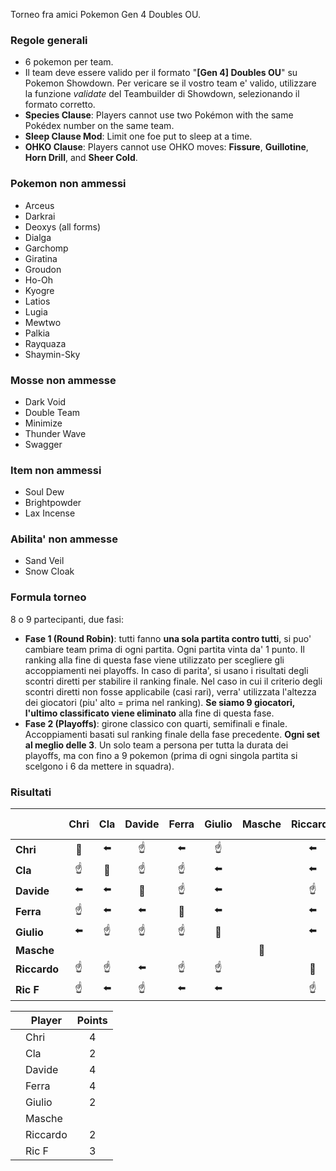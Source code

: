 Torneo fra amici Pokemon Gen 4 Doubles OU.

### Regole generali
- 6 pokemon per team.
- Il team deve essere valido per il formato "**[Gen 4] Doubles OU**" su Pokemon Showdown. Per vericare se il vostro team e' valido, utilizzare la funzione _validate_ del Teambuilder di Showdown, selezionando il formato corretto.
- **Species Clause**: Players cannot use two Pokémon with the same Pokédex number on the same team.
- **Sleep Clause Mod**: Limit one foe put to sleep at a time.
- **OHKO Clause**: Players cannot use OHKO moves: **Fissure**, **Guillotine**, **Horn Drill**, and **Sheer Cold**.
  
### Pokemon non ammessi
- Arceus  
- Darkrai  
- Deoxys (all forms)  
- Dialga  
- Garchomp  
- Giratina  
- Groudon  
- Ho-Oh  
- Kyogre  
- Latios  
- Lugia  
- Mewtwo  
- Palkia  
- Rayquaza  
- Shaymin-Sky  

### Mosse non ammesse
- Dark Void
- Double Team
- Minimize
- Thunder Wave
- Swagger

### Item non ammessi
- Soul Dew  
- Brightpowder 
- Lax Incense

### Abilita' non ammesse
- Sand Veil  
- Snow Cloak

### Formula torneo
8 o 9 partecipanti, due fasi:
- **Fase 1 (Round Robin)**: tutti fanno **una sola partita contro tutti**, si puo' cambiare team prima di ogni partita. Ogni partita vinta da' 1 punto. Il ranking alla fine di questa fase viene utilizzato per scegliere gli accoppiamenti nei playoffs. In caso di parita', si usano i risultati degli scontri diretti per stabilire il ranking finale. Nel caso in cui il criterio degli scontri diretti non fosse applicabile (casi rari), verra' utilizzata l'altezza dei giocatori (piu' alto = prima nel ranking). **Se siamo 9 giocatori, l'ultimo classificato viene eliminato** alla fine di questa fase.
- **Fase 2 (Playoffs)**: girone classico con quarti, semifinali e finale. Accoppiamenti basati sul ranking finale della fase precedente. **Ogni set al meglio delle 3**. Un solo team a persona per tutta la durata dei playoffs, ma con fino a 9 pokemon (prima di ogni singola partita si scelgono i 6 da mettere in squadra).

### Risultati
|              |     Chri      |      Cla       |    Davide     |     Ferra     |    Giulio     |    Masche     |   Riccardo    |    Ric F      |
|--------------|:-------------:|:--------------:|:-------------:|:-------------:|:-------------:|:-------------:|:-------------:|:-------------:|
| **Chri**     | :no_entry_sign: | :arrow_left:   | :point_up:     | :arrow_left:   | :point_up:     |               | :arrow_left:   | :arrow_left:   |
| **Cla**      | :point_up:     | :no_entry_sign:| :point_up:     | :point_up:     | :arrow_left:   |               | :arrow_left:   | :point_up:     |
| **Davide**   | :arrow_left:   | :arrow_left:   | :no_entry_sign:| :point_up:     | :arrow_left:   |               | :point_up:     | :arrow_left:   |
| **Ferra**    | :point_up:     | :arrow_left:   | :arrow_left:   | :no_entry_sign:| :arrow_left:   |               | :arrow_left:   | :point_up:     |
| **Giulio**   | :arrow_left:   | :point_up:     | :point_up:     | :point_up:     | :no_entry_sign:|               | :arrow_left:   | :point_up:     |
| **Masche**   |               |                |                |                |                | :no_entry_sign:|               |               |
| **Riccardo** | :point_up:     | :point_up:     | :arrow_left:   | :point_up:     | :point_up:     |               | :no_entry_sign:| :arrow_left:   |
| **Ric F**    | :point_up:     | :arrow_left:   | :point_up:     | :arrow_left:   | :arrow_left:   |               | :point_up:     | :no_entry_sign:|


| | Player     | Points |
|-|------------|:------:|
| | Chri       |   4    |
| | Cla        |   2    |
| | Davide     |   4    |
| | Ferra      |   4    |
| | Giulio     |   2    |
| | Masche     |       |
| | Riccardo   |   2    |
| | Ric F      |   3    |

